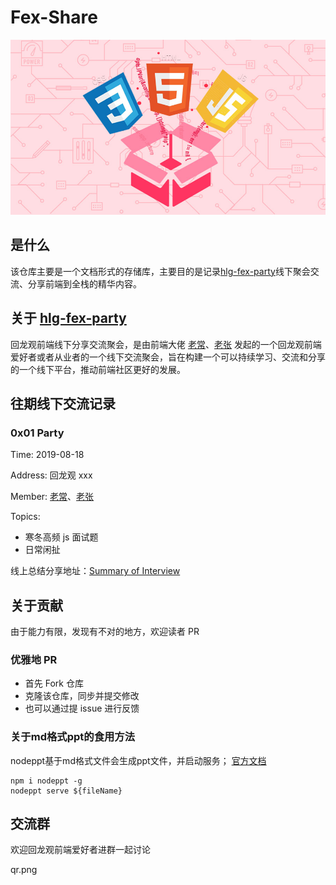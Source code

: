 # Fex-Share

![FE](./media/index.jpg)

## 是什么

该仓库主要是一个文档形式的存储库，主要目的是记录[hlg-fex-party](https://github.com/hlg-fex-party)线下聚会交流、分享前端到全栈的精华内容。

## 关于 [hlg-fex-party](https://github.com/hlg-fex-party)

回龙观前端线下分享交流聚会，是由前端大佬 [老常](https://github.com/Joo-fanChang)、[老张](https://github.com/thinkupp) 发起的一个回龙观前端爱好者或者从业者的一个线下交流聚会，旨在构建一个可以持续学习、交流和分享的一个线下平台，推动前端社区更好的发展。

## 往期线下交流记录

### 0x01 Party

Time: 2019-08-18

Address: 回龙观 xxx

Member: [老常](https://github.com/Joo-fanChang)、[老张](https://github.com/thinkupp)

Topics:

- 寒冬高频 js 面试题
- 日常闲扯

线上总结分享地址：[Summary of Interview](https://github.com/hlg-fex-party/fex-share/blob/master/2019-08-18/Summary%20of%20Interview.md)

## 关于贡献

由于能力有限，发现有不对的地方，欢迎读者 PR

### 优雅地 PR

- 首先 Fork 仓库
- 克隆该仓库，同步并提交修改
- 也可以通过提 issue 进行反馈

### 关于md格式ppt的食用方法

nodeppt基于md格式文件会生成ppt文件，并启动服务；
[官方文档](https://github.com/ksky521/nodePPT)

```shell
npm i nodeppt -g
nodeppt serve ${fileName}
```

## 交流群

欢迎回龙观前端爱好者进群一起讨论

qr.png
